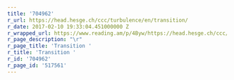 ```yaml
---
title: '704962'
r_url: https://head.hesge.ch/ccc/turbulence/en/transition/
r_date: 2017-02-10 19:33:04.451000000 Z
r_wrapped_url: https://www.reading.am/p/4Byw/https://head.hesge.ch/ccc/turbulence/en/transition/
r_page_description: "\r"
r_page_title: 'Transition '
r_title: 'Transition '
r_id: '704962'
r_page_id: '517561'
---
```


